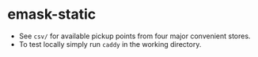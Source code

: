# emask-static

- See `csv/` for available pickup points from four major convenient stores.
- To test locally simply run `caddy` in the working directory.
